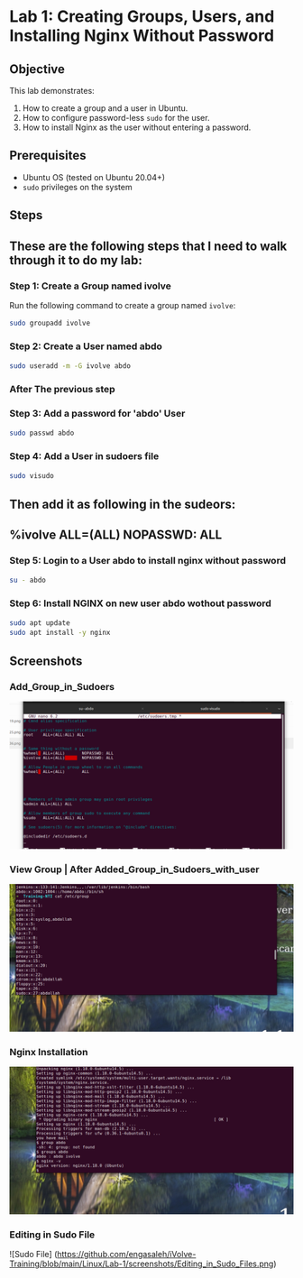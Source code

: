 # Lab 1: Creating Groups, Users, and Installing Nginx Without Password

## Objective
This lab demonstrates:
1. How to create a group and a user in Ubuntu.
2. How to configure password-less `sudo` for the user.
3. How to install Nginx as the user without entering a password.

## Prerequisites
- Ubuntu OS (tested on Ubuntu 20.04+)
- `sudo` privileges on the system

## Steps
## These are the following steps that I need to walk through it to do my lab:

### Step 1: Create a Group named ivolve
Run the following command to create a group named `ivolve`:
```bash
sudo groupadd ivolve
```

### Step 2: Create a User named abdo
```bash
sudo useradd -m -G ivolve abdo
```


### After The previous step
### Step 3: Add a password for 'abdo' User
```bash
sudo passwd abdo 
```

### Step 4: Add a User in sudoers file 
```bash
sudo visudo
```
## Then add it as following in the sudeors:

## %ivolve ALL=(ALL)	NOPASSWD: ALL

### Step 5: Login to a User abdo to install nginx without password

```bash
su - abdo
```


### Step 6: Install NGINX on new user abdo wothout password
```bash 
sudo apt update 
sudo apt install -y nginx
```


## Screenshots

### Add_Group_in_Sudoers
![Add_Group_in_Sudoers](https://github.com/engasaleh/iVolve-Training/blob/main/Linux/Lab-1/screenshots/Add_Group_in_Sudoers.png)

### View Group | After Added_Group_in_Sudoers_with_user
![Group Creation](https://github.com/engasaleh/iVolve-Training/blob/main/Linux/Lab-1/screenshots/View_Group_1.png)

### Nginx Installation
![Nginx Installation](https://github.com/engasaleh/iVolve-Training/blob/main/Linux/Lab-1/screenshots/Check-NGINX-Version.png)

### Editing in Sudo File
![Sudo File] (https://github.com/engasaleh/iVolve-Training/blob/main/Linux/Lab-1/screenshots/Editing_in_Sudo_Files.png)
